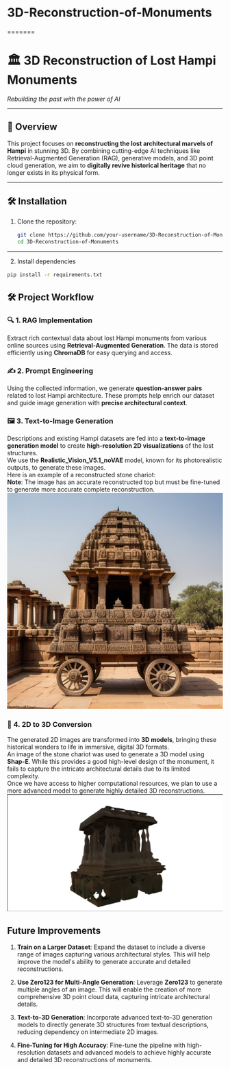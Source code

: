 # 3D-Reconstruction-of-Monuments
=======
# 🏛️ 3D Reconstruction of Lost Hampi Monuments  
_Rebuilding the past with the power of AI_

---

## 📌 Overview  
This project focuses on **reconstructing the lost architectural marvels of Hampi** in stunning 3D. By combining cutting-edge AI techniques like Retrieval-Augmented Generation (RAG), generative models, and 3D point cloud generation, we aim to **digitally revive historical heritage** that no longer exists in its physical form.

---

## 🛠️ Installation  

1. Clone the repository:  
   ```bash
   git clone https://github.com/your-username/3D-Reconstruction-of-Monuments.git
   cd 3D-Reconstruction-of-Monuments

---
2. Install dependencies
```bash
pip install -r requirements.txt
```

## 🛠️ Project Workflow  

### 🔍 1. RAG Implementation  
Extract rich contextual data about lost Hampi monuments from various online sources using **Retrieval-Augmented Generation**. The data is stored efficiently using **ChromaDB** for easy querying and access.

### ✍️ 2. Prompt Engineering  
Using the collected information, we generate **question-answer pairs** related to lost Hampi architecture. These prompts help enrich our dataset and guide image generation with **precise architectural context**.

### 🖼️ 3. Text-to-Image Generation  
Descriptions and existing Hampi datasets are fed into a **text-to-image generation model** to create **high-resolution 2D visualizations** of the lost structures.<br>
We use the **Realistic_Vision_V5.1_noVAE** model, known for its photorealistic outputs, to generate these images.<br>
Here is an example of a reconstructed stone chariot:<br>
**Note**: The image has an accurate reconstructed top but must be fine-tuned to generate more accurate complete reconstruction.<br>
![Text-2D](text-2d.jpg "Reconstructed 2D image")

### 🧱 4. 2D to 3D Conversion  
The generated 2D images are transformed into **3D models**, bringing these historical wonders to life in immersive, digital 3D formats.  
An image of the stone chariot was used to generate a 3D model using **Shap-E**. While this provides a good high-level design of the monument, it fails to capture the intricate architectural details due to its limited complexity.  
Once we have access to higher computational resources, we plan to use a more advanced model to generate highly detailed 3D reconstructions.<br>
![3D-Model](3D.jpg "3D model of stone charriot")

## Future Improvements

1. **Train on a Larger Dataset**: Expand the dataset to include a diverse range of images capturing various architectural styles. This will help improve the model's ability to generate accurate and detailed reconstructions.

2. **Use Zero123 for Multi-Angle Generation**: Leverage **Zero123** to generate multiple angles of an image. This will enable the creation of more comprehensive 3D point cloud data, capturing intricate architectural details.

3. **Text-to-3D Generation**: Incorporate advanced text-to-3D generation models to directly generate 3D structures from textual descriptions, reducing dependency on intermediate 2D images.

4. **Fine-Tuning for High Accuracy**: Fine-tune the pipeline with high-resolution datasets and advanced models to achieve highly accurate and detailed 3D reconstructions of monuments.







